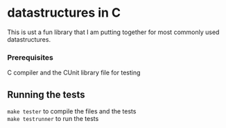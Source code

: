 # datastructures in C

This is ust a fun library that I am putting together for most commonly used datastructures.

### Prerequisites

C compiler and the CUnit library file for testing

## Running the tests

```make tester``` to compile the files and the tests <br/>
```make testrunner``` to run the tests
